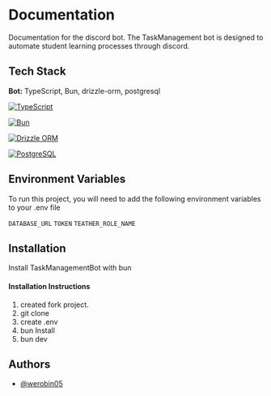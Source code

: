 
# Documentation 

Documentation for the discord bot. The TaskManagement bot is designed to automate student learning processes through discord.


## Tech Stack

**Bot:** TypeScript, Bun, drizzle-orm, postgresql

[![TypeScript](https://img.shields.io/badge/TypeScript-3178C6?style=for-the-badge&logo=typescript&logoColor=white)](https://www.typescriptlang.org/)

[![Bun](https://img.shields.io/badge/Bun-%23000000?style=for-the-badge&logo=bun&logoColor=white)](https://bun.com/)

[![Drizzle ORM](https://img.shields.io/badge/Drizzle%20ORM-A0AF9D?style=for-the-badge&logo=drizzle&logoColor=white)](https://orm.drizzle.team/)

[![PostgreSQL](https://img.shields.io/badge/PostgreSQL-316192?style=for-the-badge&logo=postgresql&logoColor=white)](https://www.postgresql.org/)


## Environment Variables

To run this project, you will need to add the following environment variables to your .env file

`DATABASE_URL`
`TOKEN`
`TEATHER_ROLE_NAME`


## Installation

Install TaskManagementBot with bun

#### Installation Instructions
1. created fork project.
2. git clone
3. create .env
4. bun Install
5. bun dev





    
## Authors

- [@werobin05](https://www.github.com/werobin05)

